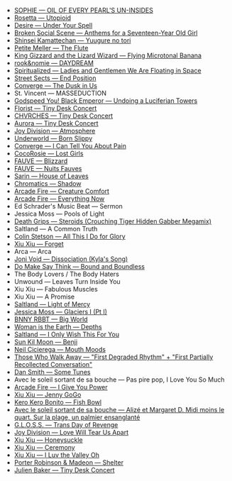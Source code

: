 - [SOPHIE — OIL OF EVERY PEARL'S UN-INSIDES][50]
- [Rosetta — Utopioid][49]
- [Desire — Under Your Spell][48]
- [Broken Social Scene — Anthems for a Seventeen-Year Old Girl][47]
- [Shinsei Kamattechan — Yuugure no tori][46]
- [Petite Meller — The Flute][45]
- [King Gizzard and the Lizard Wizard — Flying Microtonal Banana][44]
- [rook&nomie — DAYDREAM][43]
- [Spiritualized — Ladies and Gentlemen We Are Floating in Space][42]
- [Street Sects — End Position][41]
- [Converge — The Dusk in Us][40]
- St. Vincent — MASSEDUCTION
- [Godspeed You! Black Emperor — Undoing a Luciferian Towers][39]
- [Florist — Tiny Desk Concert][38]
- [CHVRCHES — Tiny Desk Concert][37]
- [Aurora — Tiny Desk Concert][36]
- [Joy Division — Atmosphere][35]
- [Underworld — Born Slippy][34]
- [Converge — I Can Tell You About Pain][33]
- [CocoRosie — Lost Girls][32]
- [FAUVE — Blizzard][31]
- [FAUVE — Nuits Fauves][30]
- [Sarin — House of Leaves][29]
- [Chromatics — Shadow][28]
- [Arcade Fire — Creature Comfort][27]
- [Arcade Fire — Everything Now][26]
- Ed Schrader's Music Beat — Sermon
- Jessica Moss — Pools of Light
- [Death Grips — Steroids (Crouching Tiger Hidden Gabber Megamix)][25]
- Saltland — A Common Truth
- [Colin Stetson — All This I Do for Glory][24]
- [Xiu Xiu — Forget][23]
- Arca — Arca
- [Joni Void — Dissociation (Kyla's Song)][22]
- [Do Make Say Think — Bound and Boundless][21]
- The Body Lovers / The Body Haters
- Unwound — Leaves Turn Inside You
- Xiu Xiu — Fabulous Muscles
- Xiu Xiu — A Promise
- [Saltland — Light of Mercy][20]
- [Jessica Moss — Glaciers I (Pt I)][19]
- [BNNY RBBT — Big World][18]
- [Woman is the Earth — Depths][17]
- [Saltland — I Only Wish This For You][16]
- [Sun Kil Moon — Benji][15]
- [Neil Cicierega — Mouth Moods][14]
- [Those Who Walk Away — "First Degraded Rhythm" + "First Partially Recollected Conversation"][13]
- [Dan Smith — Some Tunes][12]
- Avec le soleil sortant de sa bouche — Pas pire pop, I Love You So Much
- [Arcade Fire — I Give You Power][11]
- [Xiu Xiu — Jenny GoGo][10]
- [Kero Kero Bonito — Fish Bowl][9]
- [Avec le soleil sortant de sa bouche — Alizé et Margaret D. Midi moins le quart. Sur la plage, un palmier ensanglanté][8]
- [G.L.O.S.S. — Trans Day of Revenge][7]
- [Joy Division — Love Will Tear Us Apart][6]
- [Xiu Xiu — Honeysuckle][5]
- [Xiu Xiu — Ceremony][4]
- [Xiu Xiu — I Luv the Valley Oh][3]
- [Porter Robinson & Madeon — Shelter][2]
- [Julien Baker — Tiny Desk Concert][1]

[1]: https://youtu.be/tADWPTqR_4A
[2]: https://youtu.be/fzQ6gRAEoy0
[3]: https://youtu.be/dztURk0_DOg
[4]: https://youtu.be/95ms8A2XJY0
[5]: https://youtu.be/hYKGR8Er4vM
[6]: https://youtu.be/zuuObGsB0No
[7]: https://girlslivingoutsidesocietysshit.bandcamp.com/releases
[8]: http://cstrecords.com/cst121/
[9]: https://youtu.be/FY-CjOJCjJE
[10]: https://youtu.be/WMT6MsA3ut8
[11]: https://youtu.be/f6jma9VQEls
[12]: https://thedancemyth.bandcamp.com/album/some-tunes
[13]: http://cstrecords.com/cst122/
[14]: http://www.neilcic.com/mouthmoods/
[15]: https://youtu.be/UtndQzCUEY4
[16]: http://cstrecords.com/cst123/
[17]: https://womanistheearth.bandcamp.com/album/depths
[18]: http://www.bnnyrbbt.fans
[19]: http://cstrecords.com/cst124/
[20]: http://cstrecords.com/saltland-releases-new-single-light-of-mercy/
[21]: http://cstrecords.com/cst120/
[22]: http://cstrecords.com/cst125/
[23]: https://youtu.be/ywRzfwA75pY
[24]: https://colinstetson.bandcamp.com/album/all-this-i-do-for-glory
[25]: https://youtu.be/JUTKTk60aGk
[26]: https://youtu.be/zC30BYR3CUk
[27]: https://youtu.be/xzwicesJQ7E
[28]: https://youtu.be/IGUboLZx3Tk
[29]: https://sarin.bandcamp.com/track/house-of-leaves-split-w-guiltfeeder
[30]: https://youtu.be/cwaAppsy5yo
[31]: https://youtu.be/HMpmedi_pH4
[32]: https://youtu.be/aRa-SlftLQo
[33]: https://convergecult.bandcamp.com/album/i-can-tell-you-about-pain
[34]: https://youtu.be/iTFrCbQGyvM
[35]: https://youtu.be/1EdUjlawLJM
[36]: https://youtu.be/evBgLWQwAFA
[37]: https://youtu.be/haunJARHPm4
[38]: https://youtu.be/WbyyxIZ02Zs
[39]: https://godspeedyoublackemperor.bandcamp.com/track/undoing-a-luciferian-towers
[40]: https://convergecult.bandcamp.com/album/the-dusk-in-us
[41]: https://streetsects.bandcamp.com/album/end-position-2
[42]: https://youtu.be/p47V3w4m1yg
[43]: https://youtu.be/00TdaTffFeY
[44]: https://youtu.be/D0BsgJxw208
[45]: https://youtu.be/BLwgeV7dXOI
[46]: https://youtu.be/sUW4dDWiz-A
[47]: https://youtu.be/DDqNL0js0iU
[48]: https://youtu.be/9K7rmxjk5RQ
[49]: https://theanaesthete.bandcamp.com/album/utopioid
[50]: http://smarturl.it/SOPHIEALBUM
